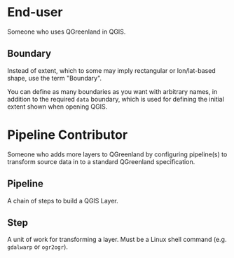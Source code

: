 # End-user

Someone who uses QGreenland in QGIS.


## Boundary

Instead of extent, which to some may imply rectangular or lon/lat-based shape,
use the term "Boundary".

You can define as many boundaries as you want with arbitrary names, in addition
to the required `data` boundary, which is used for defining the initial extent
shown when opening QGIS.


# Pipeline Contributor

Someone who adds more layers to QGreenland by configuring pipeline(s) to
transform source data in to a standard QGreenland specification.


## Pipeline

A chain of steps to build a QGIS Layer.

## Step

A unit of work for transforming a layer. Must be a Linux shell command (e.g.
`gdalwarp` or `ogr2ogr`).
